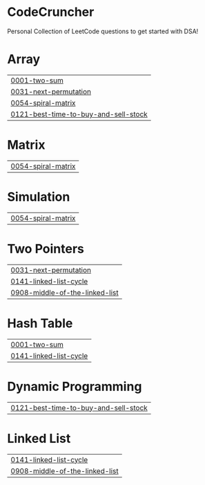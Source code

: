 # CodeCruncher
Personal Collection of LeetCode questions to get started with DSA!


# Array
|  |
| ------- |
| [0001-two-sum](https://github.com/VividhPandey003/CodeCruncher/tree/master/0001-two-sum) |
| [0031-next-permutation](https://github.com/VividhPandey003/CodeCruncher/tree/master/0031-next-permutation) |
| [0054-spiral-matrix](https://github.com/VividhPandey003/CodeCruncher/tree/master/0054-spiral-matrix) |
| [0121-best-time-to-buy-and-sell-stock](https://github.com/VividhPandey003/CodeCruncher/tree/master/0121-best-time-to-buy-and-sell-stock) |
# Matrix
|  |
| ------- |
| [0054-spiral-matrix](https://github.com/VividhPandey003/CodeCruncher/tree/master/0054-spiral-matrix) |
# Simulation
|  |
| ------- |
| [0054-spiral-matrix](https://github.com/VividhPandey003/CodeCruncher/tree/master/0054-spiral-matrix) |
# Two Pointers
|  |
| ------- |
| [0031-next-permutation](https://github.com/VividhPandey003/CodeCruncher/tree/master/0031-next-permutation) |
| [0141-linked-list-cycle](https://github.com/VividhPandey003/CodeCruncher/tree/master/0141-linked-list-cycle) |
| [0908-middle-of-the-linked-list](https://github.com/VividhPandey003/CodeCruncher/tree/master/0908-middle-of-the-linked-list) |
# Hash Table
|  |
| ------- |
| [0001-two-sum](https://github.com/VividhPandey003/CodeCruncher/tree/master/0001-two-sum) |
| [0141-linked-list-cycle](https://github.com/VividhPandey003/CodeCruncher/tree/master/0141-linked-list-cycle) |
# Dynamic Programming
|  |
| ------- |
| [0121-best-time-to-buy-and-sell-stock](https://github.com/VividhPandey003/CodeCruncher/tree/master/0121-best-time-to-buy-and-sell-stock) |
# Linked List
|  |
| ------- |
| [0141-linked-list-cycle](https://github.com/VividhPandey003/CodeCruncher/tree/master/0141-linked-list-cycle) |
| [0908-middle-of-the-linked-list](https://github.com/VividhPandey003/CodeCruncher/tree/master/0908-middle-of-the-linked-list) |